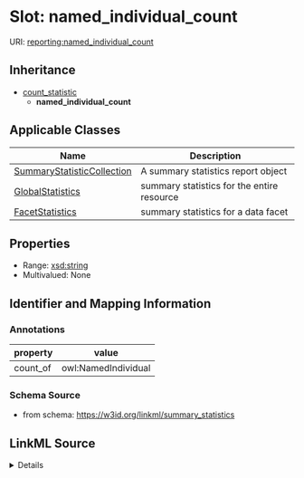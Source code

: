 # Slot: named_individual_count

URI: [reporting:named_individual_count](https://w3id.org/linkml/reportnamed_individual_count)




## Inheritance

* [count_statistic](count_statistic.md)
    * **named_individual_count**





## Applicable Classes

| Name | Description |
| --- | --- |
[SummaryStatisticCollection](SummaryStatisticCollection.md) | A summary statistics report object
[GlobalStatistics](GlobalStatistics.md) | summary statistics for the entire resource
[FacetStatistics](FacetStatistics.md) | summary statistics for a data facet






## Properties

* Range: [xsd:string](http://www.w3.org/2001/XMLSchema#string)
* Multivalued: None







## Identifier and Mapping Information





### Annotations

| property | value |
| --- | --- |
| count_of | owl:NamedIndividual |



### Schema Source


* from schema: https://w3id.org/linkml/summary_statistics




## LinkML Source

<details>
```yaml
name: named_individual_count
annotations:
  count_of:
    tag: count_of
    value: owl:NamedIndividual
from_schema: https://w3id.org/linkml/summary_statistics
rank: 1000
is_a: count_statistic
alias: named_individual_count
owner: SummaryStatisticCollection
domain_of:
- SummaryStatisticCollection
slot_group: individual_statistic_group
range: string

```
</details>
